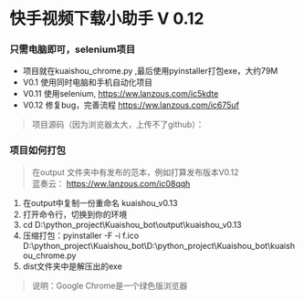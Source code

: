 # 快手视频下载小助手 V 0.12
### 只需电脑即可，selenium项目  

 * 项目就在kuaishou_chrome.py ,最后使用pyinstaller打包exe，大约79M
 * V0.1  使用同时电脑和手机自动化项目 
 * V0.11 使用selenium, https://ww.lanzous.com/ic5kdte     
 * V0.12 修复bug，完善流程   https://ww.lanzous.com/ic675uf      

>项目源码（因为浏览器太大，上传不了github）：  


### 项目如何打包 
> 在output 文件夹中有发布的范本，例如打算发布版本V0.12  
> 蓝奏云： https://ww.lanzous.com/ic08qqh

1. 在output中复制一份重命名 kuaishou_v0.13  
2. 打开命令行，切换到你的环境
3. cd D:\python_project\Kuaishou_bot\output\kuaishou_v0.13 
4. 压缩打包：pyinstaller -F -i f.ico D:\python_project\Kuaishou_bot\D:\python_project\Kuaishou_bot\kuaishou_chrome.py
5. dist文件夹中是解压出的exe  
> 说明：Google Chrome是一个绿色版浏览器  

